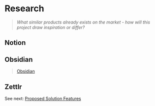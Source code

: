# Research
> *What similar products already exists on the market - how will this project draw inspiration or differ?*

## Notion


## Obsidian
> [Obsidian](https://obsidian.md/)

## Zettlr


See next: [Proposed Solution Features](1.5-proposed_solution_features.md)

